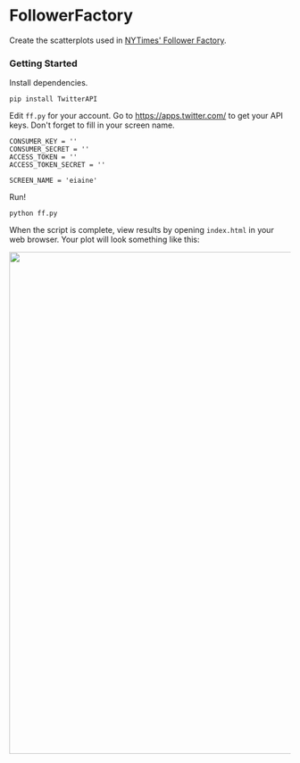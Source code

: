 # FollowerFactory
Create the scatterplots used in [NYTimes' Follower Factory](https://www.nytimes.com/interactive/2018/01/27/technology/social-media-bots.html).

### Getting Started
Install dependencies. 
```
pip install TwitterAPI
```

Edit `ff.py` for your account. Go to https://apps.twitter.com/ to get your API keys. 
Don't forget to fill in your screen name.

```
CONSUMER_KEY = ''
CONSUMER_SECRET = ''
ACCESS_TOKEN = ''
ACCESS_TOKEN_SECRET = ''

SCREEN_NAME = 'eiaine'
```

Run!
```
python ff.py
```

When the script is complete, view results by opening `index.html` in your web browser. Your plot will look something like this:

<img src="https://raw.githubusercontent.com/elaineo/FollowerFactory/master/eiaine.png" width="900">
